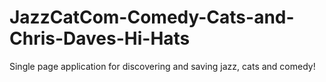 # JazzCatCom-Comedy-Cats-and-Chris-Daves-Hi-Hats
 Single page application for discovering and saving jazz, cats and comedy!
